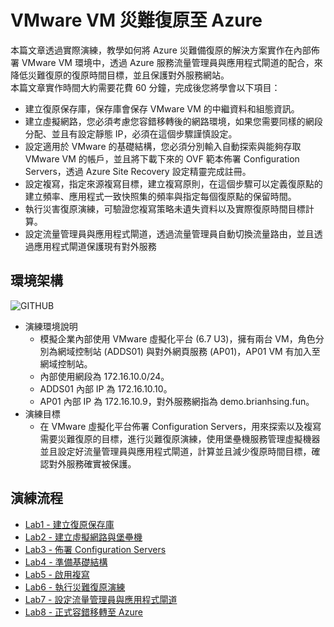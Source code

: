 # VMware VM 災難復原至 Azure
本篇文章透過實際演練，教學如何將 Azure 災難備復原的解決方案實作在內部佈署 VMware VM 環境中，透過 Azure 服務流量管理員與應用程式閘道的配合，來降低災難復原的復原時間目標，並且保護對外服務網站。<br>
本篇文章實作時間大約需要花費 60 分鐘，完成後您將學會以下項目：<br>
- 建立復原保存庫，保存庫會保存 VMware VM 的中繼資料和組態資訊。<br>
- 建立虛擬網路，您必須考慮您容錯移轉後的網路環境，如果您需要同樣的網段分配、並且有設定靜態 IP，必須在這個步驟謹慎設定。<br>
- 設定適用於 VMware 的基礎結構，您必須分別輸入自動探索與能夠存取 VMware VM 的帳戶，並且將下載下來的 OVF 範本佈署 Configuration Servers，透過 Azure Site Recovery 設定精靈完成註冊。<br>
- 設定複寫，指定來源複寫目標，建立複寫原則，在這個步驟可以定義復原點的建立頻率、應用程式一致快照集的頻率與指定每個復原點的保留時間。<br>
- 執行災害復原演練，可驗證您複寫策略未遺失資料以及實際復原時間目標計算。<br>
- 設定流量管理員與應用程式閘道，透過流量管理員自動切換流量路由，並且透過應用程式閘道保護現有對外服務<br>
  
## 環境架構 <br>
![GITHUB](https://github.com/BrianHsing/Azure-Migrate/blob/master/vmware-asr/images/asr-architecture.png "asr-architecture")
- 演練環境說明<br>
  - 模擬企業內部使用 VMware 虛擬化平台 (6.7 U3)，擁有兩台 VM，角色分別為網域控制站 (ADDS01) 與對外網頁服務 (AP01)，AP01 VM 有加入至網域控制站。<br>
  - 內部使用網段為 172.16.10.0/24。<br>
  - ADDS01 內部 IP 為 172.16.10.10。<br>
  - AP01 內部 IP 為 172.16.10.9，對外服務網指為 demo.brianhsing.fun。<br>
- 演練目標<br>
  - 在 VMware 虛擬化平台佈署 Configuration Servers，用來探索以及複寫需要災難復原的目標，進行災難復原演練，使用堡壘機服務管理虛擬機器並且設定好流量管理員與應用程式閘道，計算並且減少復原時間目標，確認對外服務確實被保護。<br>
## 演練流程 <br>
- [Lab1 - 建立復原保存庫](https://github.com/BrianHsing/Azure-Migrate/blob/master/vmware-asr/Lab1.md)<br>
- [Lab2 - 建立虛擬網路與堡壘機](https://github.com/BrianHsing/Azure-Migrate/blob/master/vmware-asr/Lab2.md)<br>
- [Lab3 - 佈署 Configuration Servers](https://github.com/BrianHsing/Azure-Migrate/blob/master/vmware-asr/Lab3.md)<br>
- [Lab4 - 準備基礎結構](https://github.com/BrianHsing/Azure-Migrate/blob/master/vmware-asr/Lab4.md)<br>
- [Lab5 - 啟用複寫](https://github.com/BrianHsing/Azure-Migrate/blob/master/vmware-asr/Lab5.md)<br>
- [Lab6 - 執行災難復原演練](https://github.com/BrianHsing/Azure-Migrate/blob/master/vmware-asr/Lab6.md)<br>
- [Lab7 - 設定流量管理員與應用程式閘道](https://github.com/BrianHsing/Azure-Migrate/blob/master/vmware-asr/Lab7.md)<br>
- [Lab8 - 正式容錯移轉至 Azure](https://github.com/BrianHsing/Azure-Migrate/blob/master/vmware-asr/Lab8.md)<br>